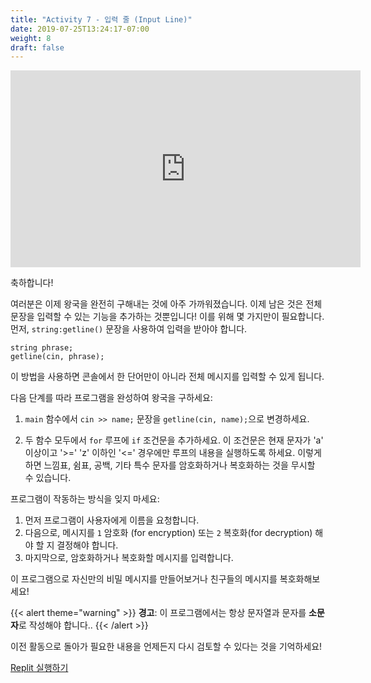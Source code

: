 ```yaml
---
title: "Activity 7 - 입력 줄 (Input Line)"
date: 2019-07-25T13:24:17-07:00
weight: 8
draft: false
---
```


<p style="text-align: center;"><iframe width="560" height="315" src="https://www.youtube.com/embed/xLAq5HggT6E" title="YouTube video player" frameborder="0" allow="accelerometer; autoplay; clipboard-write; encrypted-media; gyroscope; picture-in-picture" allowfullscreen></iframe></p>

축하합니다!

여러분은 이제 왕국을 완전히 구해내는 것에 아주 가까워졌습니다. 이제 남은 것은 전체 문장을 입력할 수 있는 기능을 추가하는 것뿐입니다! 이를 위해 몇 가지만이 필요합니다. 
먼저, `string:getline()` 문장을 사용하여 입력을 받아야 합니다.
```
string phrase;
getline(cin, phrase);
```
이 방법을 사용하면 콘솔에서 한 단어만이 아니라 전체 메시지를 입력할 수 있게 됩니다.

다음 단계를 따라 프로그램을 완성하여 왕국을 구하세요:

1. `main` 함수에서  `cin >> name;` 문장을 `getline(cin, name);`으로 변경하세요.

2. 두 함수 모두에서 `for`  루프에 `if` 조건문을 추가하세요. 이 조건문은 현재 문자가 'a' 이상이고 '>=' 'z' 이하인 '<=' 경우에만 루프의 내용을 실행하도록 하세요. 이렇게 하면 느낌표, 쉼표, 공백, 기타 특수 문자를 암호화하거나 복호화하는 것을 무시할 수 있습니다.

프로그램이 작동하는 방식을 잊지 마세요:
1. 먼저 프로그램이 사용자에게 이름을 요청합니다.
2. 다음으로, 메시지를 `1` 암호화 (for encryption) 또는 `2` 복호화(for decryption)  해야 할 지 결정해야 합니다.
3. 마지막으로, 암호화하거나 복호화할 메시지를 입력합니다.

 이 프로그램으로 자신만의 비밀 메시지를 만들어보거나 친구들의 메시지를 복호화해보세요!  

{{< alert theme="warning" >}} **경고**: 이 프로그램에서는 항상 문자열과 문자를 **소문자**로 작성해야 합니다.. {{< /alert >}}

이전 활동으로 돌아가 필요한 내용을 언제든지 다시 검토할 수 있다는 것을 기억하세요!

<a class="my-2 mx-4 btn btn-info" href="https://replit.com/@nuevofoundation/activity-7-english" target="_blank">Replit 실행하기</a>
